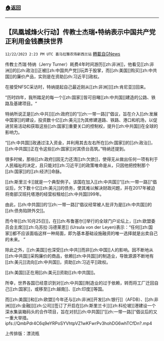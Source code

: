 ###  [:house:返回](README.md)
---


## 【凤凰城烽火行动】传教士杰瑞•特纳表示中国共产党正利用金钱裹挟世界
`12/22/2023 2:23 PM UTC 喜马拉雅农场新西兰站` [轉載自GNews](https://gnews.org/articles/2140944)

传教士杰瑞·特纳（Jerry Turner）耗费4年时间游历[[zh:非洲]]，他看见[[zh:非洲]]的[[zh:政治]]正被[[zh:中国共产党]]玩弄于股掌，而[[zh:美国]]购买[[zh:中共国]]的廉价产品，实则是在资助[[zh:习近平]]政权。

在接受NFSC采访时，特纳提起自己最近刚从[[zh:非洲]][[zh:肯尼亚]]回来。

“历时四年，我所踏足的每一个[[zh:国家]]皆可目睹[[zh:中共国]]建造的公路、铁路及基建项目。“

特纳所说正是[[zh:中共]][[zh:政府]]的“[[zh:一带一路]]”倡议，旨在介入[[zh:发展中国家]]的建设，投资数十亿[[zh:美元]]为其修建道路、铁路、港口和机场，以促进贸易活动和获取这些[[zh:国家]]重要关口的控制权，提升[[zh:中共国]]在全球的影响力。

“[[zh:中共国]]政通过注入资金，并利用其去左右所在[[zh:国家]]的[[zh:政治]]，[[zh:中共国]]正在令这些[[zh:国家]]对其债台高筑。”特纳还提到。

很多时候，那些[[zh:政府]]因无力还清[[zh:欠款]]，使得无从做出任何一项有利于人民福祉的决定，且只能对[[zh:习近平]]的政策唯命是从，只因他把控制那个[[zh:国家]]的[[zh:经济]]命脉。

[[zh:斯里兰卡]]就是一个典型例子。该国在加入[[zh:中共国]]“[[zh:一带一路]]”倡议后，欠下数十亿[[zh:美元]]的债务，使其难以解决财政问题，并在2017年被迫将南部汉班托塔港的经营权租给[[zh:中共国]]99年。

由此，[[zh:中共国]]的‘[[zh:一带一路]]“倡议经常被人批评为是[[zh:中共国]]的[[zh:债务陷阱外交]]。

而今年[[zh:10月25日]]，在[[zh:布鲁塞尔]]举行的全球门户论坛上，[[zh:欧盟委员会主席]][[zh:乌苏拉·冯德莱恩]] (Ursula von der Leyen)表示：“任何[[zh:国家]]都不应该面临这样一种局面，即为基本基础设施融资的唯一选择就是出卖自己的未来。 ”

除此之外，[[zh:美国]]也深受[[zh:中共]]而非[[zh:中国]]人的影响。因不断地从[[zh:中共国]]采购廉价的商品，依赖[[zh:中共国]]的制造业，导致源源不断地有[[zh:美元]]流向[[zh:中共国]]，资助[[zh:习近平]]政权。

[[zh:美国]]正在用[[zh:美元]]资助[[zh:中共国]]。

所幸，世界各国已经意识到对[[zh:中共国]]制造业的过于依赖，转而将工厂迁回自己[[zh:国家]]，或移至[[zh:越南]]、[[zh:印度]]等国。

而[[zh:美国]]和[[zh:欧盟]]今年还与[[zh:非洲]]开发[[zh:银行]]（AFDB）、[[zh:非洲]][[zh:金融]][[zh:公司]]签订了开启在[[zh:斯里兰卡]][[zh:科伦坡]]港建设一个深水集装箱码头的合作项目，旨在对抗[[zh:中共国]]“[[zh:一带一路]]”倡议后的又一重大举措。
ipfs://QmbPdr4C6q9eYRPoSYVhtpVZ1wKFwrPv3hohDG6whTCfDn?.mp4

上传排版：漂流瓶

